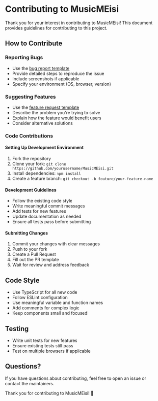 # Contributing to MusicMEisi

Thank you for your interest in contributing to MusicMEisi! This document provides guidelines for contributing to this project.

## How to Contribute

### Reporting Bugs
- Use the [bug report template](.github/ISSUE_TEMPLATE/bug_report.md)
- Provide detailed steps to reproduce the issue
- Include screenshots if applicable
- Specify your environment (OS, browser, version)

### Suggesting Features
- Use the [feature request template](.github/ISSUE_TEMPLATE/feature_request.md)
- Describe the problem you're trying to solve
- Explain how the feature would benefit users
- Consider alternative solutions

### Code Contributions

#### Setting Up Development Environment
1. Fork the repository
2. Clone your fork: `git clone https://github.com/yourusername/MusicMEisi.git`
3. Install dependencies: `npm install`
4. Create a feature branch: `git checkout -b feature/your-feature-name`

#### Development Guidelines
- Follow the existing code style
- Write meaningful commit messages
- Add tests for new features
- Update documentation as needed
- Ensure all tests pass before submitting

#### Submitting Changes
1. Commit your changes with clear messages
2. Push to your fork
3. Create a Pull Request
4. Fill out the PR template
5. Wait for review and address feedback

## Code Style

- Use TypeScript for all new code
- Follow ESLint configuration
- Use meaningful variable and function names
- Add comments for complex logic
- Keep components small and focused

## Testing

- Write unit tests for new features
- Ensure existing tests still pass
- Test on multiple browsers if applicable

## Questions?

If you have questions about contributing, feel free to open an issue or contact the maintainers.

Thank you for contributing to MusicMEisi! 🎵 